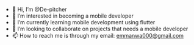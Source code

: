 - 👋 Hi, I’m @De-pitcher
- 👀 I’m interested in becoming a mobile developer
- 🌱 I’m currently learning mobile development using flutter
- 💞️ I’m looking to collaborate on projects that needs a mobile developer
- 📫 How to reach me is through my email: emmanwa000@gmail.com

<!---
De-pitcher/De-pitcher is a ✨ special ✨ repository because its `README.md` (this file) appears on your GitHub profile.
You can click the Preview link to take a look at your changes.
--->
